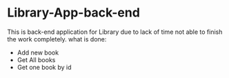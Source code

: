 # Library-App-back-end
This is back-end application for Library
due to lack of time not able to finish the work completely.
what is done:
- Add new book
- Get All books
- Get one book by id
